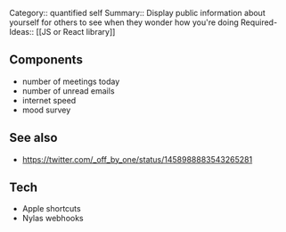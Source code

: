 Category:: quantified self
Summary:: Display public information about yourself for others to see when they wonder how you're doing
Required-Ideas:: [[JS or React library]]

## Components
- number of meetings today
- number of unread emails
- internet speed
- mood survey

## See also
- https://twitter.com/_off_by_one/status/1458988883543265281

## Tech
- Apple shortcuts
- Nylas webhooks
